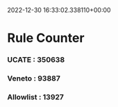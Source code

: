 2022-12-30 16:33:02.338110+00:00
# Rule Counter 
 ### UCATE : 350638

 ### Veneto : 93887

 ### Allowlist : 13927